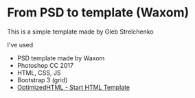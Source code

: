 <h1>From PSD to template (Waxom)</h1>
<p>This is a simple template made by Gleb Strelchenko</p>
I've used
<ul>
<li>PSD template made by Waxom</li>
<li>Photoshop CC 2017</li>
<li>HTML, CSS, JS</li>
<li>Bootstrap 3 (grid)</li>
<li><a href="https://github.com/agragregra/optimizedhtml-start-template">OptimizedHTML - Start HTML Template</a></li>
</ul>

